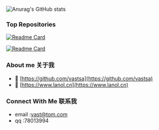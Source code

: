 ![Anurag's GitHub stats](https://github-readme-stats.vercel.app/api?username=vastsa&show_icons=true)

### Top Repositories


[![Readme Card](https://github-readme-stats.vercel.app/api/pin/?username=vastsa&repo=FileCodeBox)](https://github.com/vastsa/FileCodeBox)

[![Readme Card](https://github-readme-stats.vercel.app/api/pin/?username=vastsa&repo=ZhiJiaoYunTool)](https://github.com/vastsa/ZhiJiaoYunTool)

### About me 关于我
- 🔭 [https://github.com/vastsa](https://github.com/vastsa)
- 💬 [https://www.lanol.cn](https://www.lanol.cn)
### Connect With Me 联系我
- email :vast@tom.com
- qq    :78013994
